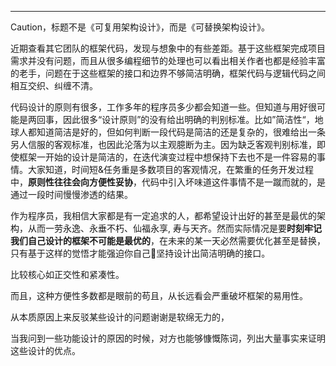 
---

Caution，标题不是《可复用架构设计》，而是《可替换架构设计》。

近期查看其它团队的框架代码，发现与想象中的有些差距。基于这些框架完成项目需求并没有问题，而且从很多编程细节的处理也可以看出相关作者也都是经验丰富的老手，问题在于这些框架的接口和边界不够简洁明确，框架代码与逻辑代码之间相互交织、纠缠不清。

代码设计的原则有很多，工作多年的程序员多少都会知道一些。但知道与用好很可能是两回事，因此很多“设计原则”的没有给出明确的判别标准。比如”简洁性“，地球人都知道简洁是好的，但如何判断一段代码是简洁的还是复杂的，很难给出一条另人信服的客观标准，也因此沦落为以主观臆断为主。因为缺乏客观判别标准，即使框架一开始的设计是简洁的，在迭代演变过程中想保持下去也不是一件容易的事情。大家知道，时间短&任务重是多数项目的客观情况，在繁重的任务开发过程中，**原则性往往会向方便性妥协**，代码中引入坏味道这件事情不是一蹴而就的，是通过一段时间慢慢渗透的结果。

作为程序员，我相信大家都是有一定追求的人，都希望设计出好的甚至是最优的架构，从而一劳永逸、永垂不朽、仙福永享, 寿与天齐。然而实际情况是要**时刻牢记我们自己设计的框架不可能是最优的**，在未来的某一天必然需要优化甚至是替换，只有基于这样的觉悟才能强迫你自己坚持设计出简洁明确的接口。



比较核心如正交性和紧凑性。

而且，这种方便性多数都是眼前的苟且，从长远看会严重破坏框架的易用性。

从本质原因上来反驳某些设计的问题谢谢是软绵无力的，

当我问到一些功能设计的原因的时候，对方也能够慷慨陈词，列出大量事实来证明这些设计的优点。

